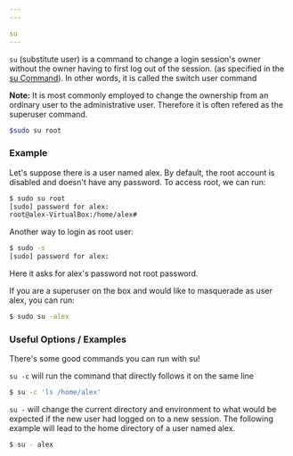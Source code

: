 ```yaml
---
---

su
---
```


`su` (substitute user) is a command to change a login session's owner
without the owner having to first log out of the session. (as specified 
in the [su Command](https://www.techonthenet.com/linux/commands/su.php)). In
other words, it is called the switch user command

__Note:__ It is most commonly employed to change the ownership from
an ordinary user to the administrative user. Therefore it is often
refered as the superuser command.

~~~ bash
$sudo su root
~~~

<!--more-->

### Example
Let's suppose there is a user named alex.
By default, the root account is disabled and doesn't have any password.
To access root, we can run:

~~~ bash
$ sudo su root
[sudo] password for alex: 
root@alex-VirtualBox:/home/alex#
~~~

Another way to login as root user:

~~~ bash
$ sudo -s
[sudo] password for alex:
~~~

Here it asks for alex's password not root password.

If you are a superuser on the box and would like to masquerade as user alex,
you can run:

~~~ bash
$ sudo su -alex
~~~

### Useful Options / Examples
There's some good commands you can run with su!

`su -c` will run the command that directly follows it on the same line

~~~ bash
$ su -c 'ls /home/alex'
~~~

`su -` will change the current directory and environment to what would be expected if the new user
had logged on to a new session. The following example will lead to the home directory of a user named
alex.

~~~ bash
$ su - alex
~~~ 

